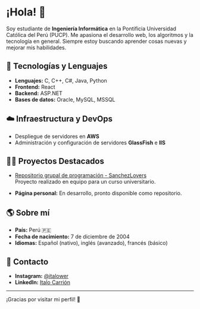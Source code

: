# ¡Hola! 👋

Soy estudiante de **Ingeniería Informática** en la Pontificia Universidad Católica del Perú (PUCP). Me apasiona el desarrollo web, los algoritmos y la tecnología en general. Siempre estoy buscando aprender cosas nuevas y mejorar mis habilidades.

## 🚀 Tecnologías y Lenguajes

- **Lenguajes:** C, C++, C#, Java, Python
- **Frontend:** React
- **Backend:** ASP.NET
- **Bases de datos:** Oracle, MySQL, MSSQL

## ☁️ Infraestructura y DevOps

- Despliegue de servidores en **AWS**
- Administración y configuración de servidores **GlassFish** e **IIS**

## 🧑‍💻 Proyectos Destacados

- [Repositorio grupal de programación - SanchezLovers](https://github.com/SanchezLovers)  
  Proyecto realizado en equipo para un curso universitario.

- **Página personal:** En desarrollo, pronto disponible como repositorio.

## 🌎 Sobre mí

- **País:** Perú 🇵🇪
- **Fecha de nacimiento:** 7 de diciembre de 2004
- **Idiomas:** Español (nativo), inglés (avanzado), francés (básico)

## 📲 Contacto

- **Instagram:** [@italower](https://instagram.com/italower)
- **LinkedIn:** [Italo Carrión](https://www.linkedin.com/in/italo-carrión-1970322b2/)

---

¡Gracias por visitar mi perfil! 🚀
